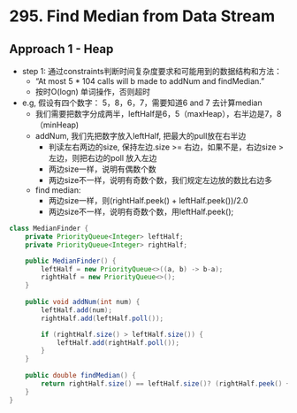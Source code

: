# 295. Find Median from Data Stream

## Approach 1 - Heap

- step 1: 通过constraints判断时间复杂度要求和可能用到的数据结构和方法：
    - “At most 5 * 104 calls will b made to addNum and findMedian.”
    - 按时O(logn) 单词操作，否则超时
- e.g, 假设有四个数字： 5，8，6，7，需要知道6 and 7 去计算median
    - 我们需要把数字分成两半，leftHalf是6，5（maxHeap），右半边是7，8（minHeap)
    - addNum, 我们先把数字放入leftHalf, 把最大的pull放在右半边
        - 判读左右两边的size, 保持左边.size >= 右边，如果不是，右边size > 左边，则把右边的poll 放入左边
        - 两边size一样，说明有偶数个数
        - 两边size不一样，说明有奇数个数，我们规定左边放的数比右边多
    - find median: 
        - 两边size一样，则(rightHalf.peek() + leftHalf.peek())/2.0
        - 两边size不一样，说明有奇数个数，用leftHalf.peek(); 
```java
class MedianFinder {
    private PriorityQueue<Integer> leftHalf;
    private PriorityQueue<Integer> rightHalf;

    public MedianFinder() {
        leftHalf = new PriorityQueue<>((a, b) -> b-a);
        rightHalf = new PriorityQueue<>();
    }
    
    public void addNum(int num) {
        leftHalf.add(num);
        rightHalf.add(leftHalf.poll());

        if (rightHalf.size() > leftHalf.size()) {
            leftHalf.add(rightHalf.poll());
        }
    }
    
    public double findMedian() {
        return rightHalf.size() == leftHalf.size()? (rightHalf.peek() + leftHalf.peek())/2.0: leftHalf.peek(); 
    }
}
```